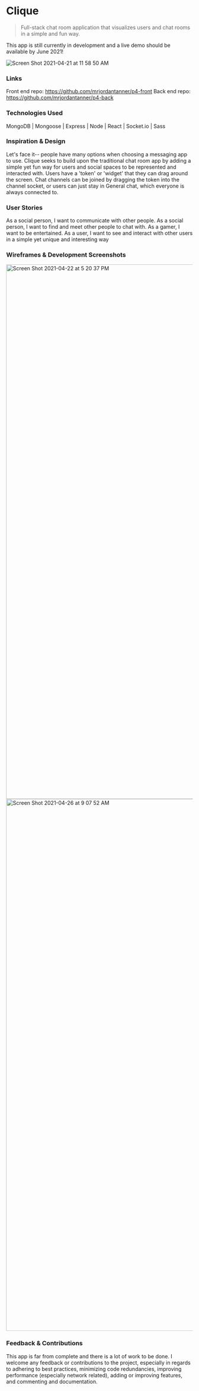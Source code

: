 # Clique
> Full-stack chat room application that visualizes users and chat rooms in a simple and fun way.  

This app is still currently in development and a live demo should be available by June 2021!

![Screen Shot 2021-04-21 at 11 58 50 AM](https://user-images.githubusercontent.com/50030252/116337837-62418880-a7a0-11eb-86d7-2617c78f6795.png)

### Links
Front end repo: https://github.com/mrjordantanner/p4-front
Back end repo:  https://github.com/mrjordantanner/p4-back

### Technologies Used
MongoDB | Mongoose | Express | Node | React | Socket.io | Sass

### Inspiration & Design 
Let's face it-- people have many options when choosing a messaging app to use.  Clique seeks to build upon the traditional chat room app by adding a simple yet fun way for users and social spaces to be represented and interacted with.
Users have a 'token' or 'widget' that they can drag around the screen.  Chat channels can be joined by dragging the token into the channel socket, or users can just stay in General chat, which everyone is always connected to.

### User Stories
As a social person, I want to communicate with other people.
As a social person, I want to find and meet other people to chat with.
As a gamer, I want to be entertained.
As a user, I want to see and interact with other users in a simple yet unique and interesting way

### Wireframes & Development Screenshots

<img width="1440" alt="Screen Shot 2021-04-22 at 5 20 37 PM" src="https://user-images.githubusercontent.com/50030252/116337803-53f36c80-a7a0-11eb-90c3-0b9b15f655f3.png">
<img width="1433" alt="Screen Shot 2021-04-26 at 9 07 52 AM" src="https://user-images.githubusercontent.com/50030252/116337821-59e94d80-a7a0-11eb-9cfe-7bebe816b22a.png">

### Feedback & Contributions

This app is far from complete and there is a lot of work to be done.  I welcome any feedback or contributions to the project, especially in regards to adhering to best practices, minimizing code redundancies, improving performance (especially network related), adding or improving features, and commenting and documentation.
